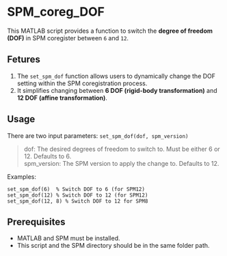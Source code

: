 # SPM_coreg_DOF

This MATLAB script provides a function to switch the **degree of freedom (DOF)** in SPM coregister between `6` and `12`.

## Fetures

1. The `set_spm_dof` function allows users to dynamically change the DOF setting within the SPM coregistration process.  
2. It simplifies changing between **6 DOF (rigid-body transformation)** and **12 DOF (affine transformation)**.  

## Usage

There are two input parameters: `set_spm_dof(dof, spm_version)`  
> dof: The desired degrees of freedom to switch to. Must be either 6 or 12. Defaults to 6.  
> spm_version: The SPM version to apply the change to. Defaults to 12.  

Examples:
```
set_spm_dof(6)  % Switch DOF to 6 (for SPM12)
set_spm_dof(12) % Switch DOF to 12 (for SPM12)
set_spm_dof(12, 8) % Switch DOF to 12 for SPM8
```

## Prerequisites

* MATLAB and SPM must be installed.
* This script and the SPM directory should be in the same folder path.
